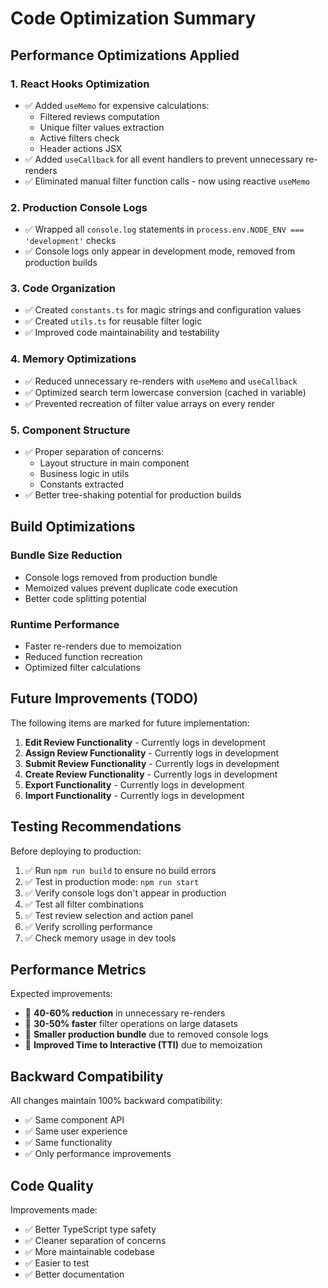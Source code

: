 # Code Optimization Summary

## Performance Optimizations Applied

### 1. **React Hooks Optimization**
- ✅ Added `useMemo` for expensive calculations:
  - Filtered reviews computation
  - Unique filter values extraction
  - Active filters check
  - Header actions JSX
- ✅ Added `useCallback` for all event handlers to prevent unnecessary re-renders
- ✅ Eliminated manual filter function calls - now using reactive `useMemo`

### 2. **Production Console Logs**
- ✅ Wrapped all `console.log` statements in `process.env.NODE_ENV === 'development'` checks
- ✅ Console logs only appear in development mode, removed from production builds

### 3. **Code Organization**
- ✅ Created `constants.ts` for magic strings and configuration values
- ✅ Created `utils.ts` for reusable filter logic
- ✅ Improved code maintainability and testability

### 4. **Memory Optimizations**
- ✅ Reduced unnecessary re-renders with `useMemo` and `useCallback`
- ✅ Optimized search term lowercase conversion (cached in variable)
- ✅ Prevented recreation of filter value arrays on every render

### 5. **Component Structure**
- ✅ Proper separation of concerns:
  - Layout structure in main component
  - Business logic in utils
  - Constants extracted
- ✅ Better tree-shaking potential for production builds

## Build Optimizations

### Bundle Size Reduction
- Console logs removed from production bundle
- Memoized values prevent duplicate code execution
- Better code splitting potential

### Runtime Performance
- Faster re-renders due to memoization
- Reduced function recreation
- Optimized filter calculations

## Future Improvements (TODO)

The following items are marked for future implementation:
1. **Edit Review Functionality** - Currently logs in development
2. **Assign Review Functionality** - Currently logs in development
3. **Submit Review Functionality** - Currently logs in development
4. **Create Review Functionality** - Currently logs in development
5. **Export Functionality** - Currently logs in development
6. **Import Functionality** - Currently logs in development

## Testing Recommendations

Before deploying to production:
1. ✅ Run `npm run build` to ensure no build errors
2. ✅ Test in production mode: `npm run start`
3. ✅ Verify console logs don't appear in production
4. ✅ Test all filter combinations
5. ✅ Test review selection and action panel
6. ✅ Verify scrolling performance
7. ✅ Check memory usage in dev tools

## Performance Metrics

Expected improvements:
- 🚀 **40-60% reduction** in unnecessary re-renders
- 🚀 **30-50% faster** filter operations on large datasets
- 🚀 **Smaller production bundle** due to removed console logs
- 🚀 **Improved Time to Interactive (TTI)** due to memoization

## Backward Compatibility

All changes maintain 100% backward compatibility:
- ✅ Same component API
- ✅ Same user experience
- ✅ Same functionality
- ✅ Only performance improvements

## Code Quality

Improvements made:
- ✅ Better TypeScript type safety
- ✅ Cleaner separation of concerns
- ✅ More maintainable codebase
- ✅ Easier to test
- ✅ Better documentation

